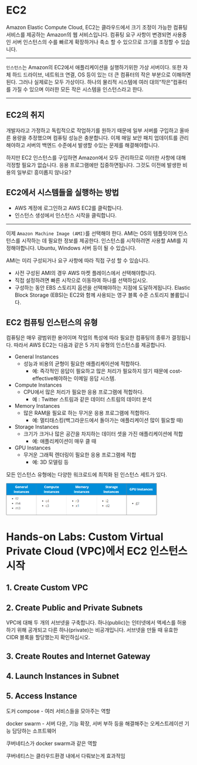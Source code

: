 # EC2

Amazon Elastic Compute Cloud, EC2는 클라우드에서 크기 조정이 가능한 컴퓨팅 서비스를 제공하는 Amazon의 웹 서비스입니다. 컴퓨팅 요구 사항이 변경되면 사용중인 서버 인스턴스의 수를 빠르게 확장하거나 축소 할 수 있으므로 크기를 조정할 수 있습니다.

---

`인스턴스`는 Amazon의 EC2에서 애플리케이션을 실행하기위한 가상 서버이다. 또한 자체 하드 드라이브, 네트워크 연결, OS 등이 있는 더 큰 컴퓨터의 작은 부분으로 이해하면 된다. 그러나 실제로는 모두 가상이다. 하나의 물리적 시스템에 여러 대의“작은”컴퓨터를 가질 수 있으며 이러한 모든 작은 시스템을 인스턴스라고 한다.

---



## EC2의 취지

개발자라고 가정하고 독립적으로 작업하기를 원하기 때문에 일부 서버를 구입하고 올바른 용량을 추정했으며 컴퓨팅 성능은 충분합니다. 이제 매일 보안 패치 업데이트를 관리해야하고 서버의 백엔드 수준에서 발생할 수있는 문제를 해결해야합니다.

하지만 EC2 인스턴스를 구입하면 Amazon에서 모두 관리하므로 이러한 사항에 대해 걱정할 필요가 없습니다. 응용 프로그램에만 집중하면됩니다. 그것도 이전에 발생한 비용의 일부로! 흥미롭지 않나요?



## EC2에서 시스템들을 실행하는 방법

- AWS 계정에 로그인하고 AWS EC2를 클릭합니다.
- 인스턴스 생성에서 인스턴스 시작을 클릭합니다.

---

이제 `Amazon Machine Image (AMI)`를 선택해야 한다. AMI는 OS의 템플릿이며 인스턴스를 시작하는 데 필요한 정보를 제공한다. 인스턴스를 시작하려면 사용할 AMI를 지정해야합니다. Ubuntu, Windows 서버 등이 될 수 있습니다.

AMI는 미리 구성되거나 요구 사항에 따라 직접 구성 할 수 있습니다.

- 사전 구성된 AMI의 경우 AWS 마켓 플레이스에서 선택해야합니다.
- 직접 설정하려면 빠른 시작으로 이동하여 하나를 선택하십시오.
- 구성하는 동안 EBS 스토리지 옵션을 선택해야하는 지점에 도달하게됩니다. Elastic Block Storage (EBS)는 EC2와 함께 사용되는 영구 블록 수준 스토리지 볼륨입니다.



## EC2 컴퓨팅 인스턴스의 유형

컴퓨팅은 매우 광범위한 용어이며 작업의 특성에 따라 필요한 컴퓨팅의 종류가 결정됩니다. 따라서 AWS EC2는 다음과 같은 5 가지 유형의 인스턴스를 제공합니다.

- General Instances
  - 성능과 비용의 균형이 필요한 애플리케이션에 적합하다.
    - 예: 즉각적인 응답이 필요하고 많은 처리가 필요하지 않기 때문에 cost-effective해야하는 이메일 응답 시스템.
- Compute Instances
  - CPU에서 많은 처리가 필요한 응용 프로그램에 적합하다.
    - 예 : Twitter 스트림과 같은 데이터 스트림의 데이터 분석
- Memory Instances
  - 많은 RAM을 필요로 하는 무거운 응용 프로그램에 적합하다.
    - 예: 멀티태스킹(백그라운드에서 돌아가는 애플리케이션 많이 필요할 때)
- Storage Instances
  - 크기가 크거나 많은 공간을 차지하는 데이터 셋을 가진 애플리케이션에 적합
    - 예: 애플리케이션이 매우 클 때
- GPU Instances
  - 무거운 그래픽 렌더링이 필요한 응용 프로그램에 적합
    - 예: 3D 모델링 등



모든 인스턴스 유형에는 다양한 워크로드에 최적화 된 인스턴스 세트가 있다.

<img src="images/image-20210208183623667.png" alt="image-20210208183623667" style="zoom:50%;" />





# Hands-on Labs: Custom Virtual Private Cloud (VPC)에서 EC2 인스턴스 시작

## 1. Create Custom VPC

## 2. Create Public and Private Subnets

VPC에 대해 두 개의 서브넷을 구축합니다. 하나(public)는 인터넷에서 액세스를 허용하기 위해 공개되고 다른 하나(private)는 비공개입니다. 서브넷을 만들 때 유효한 CIDR 블록을 할당했는지 확인하십시오.





## 3. Create Routes and Internet Gateway

## 4. Launch Instances in Subnet

## 5. Access Instance



























도커 compose - 여러 서비스들을 모아주는 역할

docker swarm - 서버 다운, 기능 확장, 서버 부하 등을 해결해주는  오케스트레이션 기능 담당하는 소프트웨어

쿠버네티스가 docker swarm과 같은 역할

쿠버네티스는 클라우드환경 내에서 다뤄보는게 효과적임

